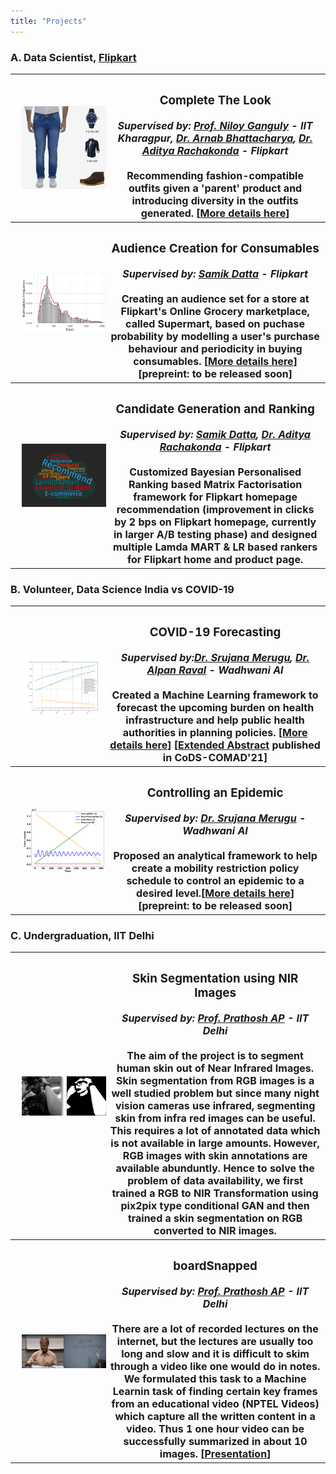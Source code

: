 ```yaml
---
title: "Projects"
---
```


<head>
  <!-- Global site tag (gtag.js) - Google Analytics -->
<script async src="https://www.googletagmanager.com/gtag/js?id=G-2QHSF0Q5FG"></script>
<script>
  window.dataLayer = window.dataLayer || [];
  function gtag(){dataLayer.push(arguments);}
  gtag('js', new Date());

  gtag('config', 'G-2QHSF0Q5FG');
</script>
</head>


### A. Data Scientist, [Flipkart](https://www.flipkart.com/)
<font size="3"> 
<table style="width:100%;">
  <tr>
    <th width="30%"><img align="left" style="padding:10px;" src="./ctl_example.jpeg" alt="CTL Example" height = "60%"></th>
	  <th width="70%"><h3><b>Complete The Look</b></h3> <i><h8>Supervised by: <a href = "http://www.facweb.iitkgp.ac.in/~niloy/">Prof. Niloy Ganguly</a> - IIT Kharagpur, <a href="https://www.linkedin.com/in/arnab-bhattacharya-26383573/">Dr. Arnab Bhattacharya</a>, <a href="https://www.linkedin.com/in/adityarachakonda/">Dr. Aditya Rachakonda</a> - Flipkart</h8></i> <br><br>
Recommending fashion-compatible outfits given a 'parent' product and introducing diversity in the outfits generated. [<a href="https://harshm121.github.io/Projects/CTL/">More details here</a>]</th> 
  </tr>
	
	
  <tr>
    <th width="30%"><img align="left" style="padding:10px;" src="./supermart.png" alt="supermart sugar example" height="80%"></th>
	<th width="70%"><h3><b>Audience Creation for Consumables</b></h3> <i><h8> Supervised by: <a href="https://www.linkedin.com/in/samik-datta-7b2a927a/">Samik Datta</a> - Flipkart</h8></i> <br><br>
Creating an audience set for a store at Flipkart's Online Grocery marketplace, called Supermart, based on puchase probability by modelling a user's purchase behaviour and periodicity in buying consumables. [<a href="https://harshm121.github.io/Projects/supermart/">More details here</a>] [prepreint: to be released soon]</th> 
  </tr>

  <tr>
    <th width="30%"><img align="left" style="padding:10px;" src="./reco.png" alt="Recommendation word cloud" height="80%"></th>
	<th width="70%"><h3><b>Candidate Generation and Ranking</b></h3> <i><h8>Supervised by: <a href="https://www.linkedin.com/in/samik-datta-7b2a927a/">Samik Datta</a>, <a href="https://www.linkedin.com/in/adityarachakonda/">Dr. Aditya Rachakonda</a> - Flipkart</h8></i> <br><br>
		Customized <b>Bayesian Personalised Ranking</b> based Matrix Factorisation framework for Flipkart homepage recommendation (improvement in clicks by 2 bps on Flipkart homepage, currently in larger A/B testing phase) and designed multiple Lamda MART & LR based rankers for Flipkart home and product page.</th> 
  </tr>
  
</table>
</font>

### B. Volunteer, Data Science India vs COVID-19
<font size="3"> 
<table style="width:100%;">
  <tr>
    <th width="30%"><img align="left" style="padding:10px;" src="./covid_forecasting.png" alt="Forecasting Example" width = "100%"></th>
	  <th width="70%"><h3><b>COVID-19 Forecasting</b></h3> <i><h8> Supervised by:<a href="https://www.linkedin.com/in/srujana-merugu-a7243819/">Dr. Srujana Merugu</a>, <a href="https://www.linkedin.com/in/alpan-raval-36219a2/">Dr. Alpan Raval</a> - Wadhwani AI</h8></i><br> <br>
Created a Machine Learning framework to forecast the upcoming burden on health infrastructure and help public health authorities in planning policies. [<a href="https://harshm121.github.io/Projects/covid_forecasting">More details here</a>] [<a href="https://www.medrxiv.org/content/10.1101/2020.10.19.20215293v1">Extended Abstract</a> published in CoDS-COMAD'21]</th> 
  </tr>
	
	
  <tr>
    <th width="30%"><img align="left" style="padding:10px;" src="./cosir.png" alt="CoSIR Model" width="100%"></th>
	<th width="70%"><h3><b>Controlling an Epidemic</b></h3> <i><h8> Supervised by:  <a href="https://www.linkedin.com/in/srujana-merugu-a7243819/">Dr. Srujana Merugu</a> - Wadhwani AI </h8></i><br><br>
Proposed an analytical framework to help create a mobility restriction policy schedule to control an epidemic to a desired level.[<a href="https://harshm121.github.io/Projects/cosir/">More details here</a>] [prepreint: to be released soon]</th> 
  </tr>

</table>
</font>

### C. Undergraduation, IIT Delhi
<font size="3"> 
<table style="width:100%;">
  <tr>
    <th width="30%"><img align="left" style="padding:10px;" src="./skinseg.png" alt="Skin segmentation example" width = "100%"></th>
	  <th width="70%"><h3><b>Skin Segmentation using NIR Images</b></h3> <i><h8> Supervised by: <a href="https://sites.google.com/view/prathosh">Prof. Prathosh AP</a> - IIT Delhi </h8></i><br><br>
The aim of the project is to segment human skin out of Near Infrared Images. Skin segmentation from RGB images is a well studied problem but since many night vision cameras use infrared, segmenting skin from infra red images can be useful. This requires a lot of annotated data which is not available in large amounts. However, RGB images with skin annotations are available abunduntly. Hence to solve the problem of data availability, we first trained a RGB to NIR Transformation using pix2pix type conditional GAN and then trained a skin segmentation on RGB converted to NIR images. </th> 
  </tr>
	
	
  <tr>
    <th width="30%"><img align="left" style="padding:10px;" src="./boardsnapped.png" alt="Example images" width="100%"></th>
	<th width="70%"><h3><b>boardSnapped</b></h3> <i><h8> Supervised by: <a href="https://sites.google.com/view/prathosh">Prof. Prathosh AP</a> - IIT Delhi </h8></i><br><br>
	There are a lot of recorded lectures on the internet, but the lectures are usually too long and slow and it is difficult to skim through a video like one would do in notes. We formulated this task to a Machine Learnin task of finding certain key frames from an educational video (NPTEL Videos) which capture all the written content in a video. Thus 1 one hour video can be successfully summarized in about 10 images. [<a href="https://docs.google.com/presentation/d/1hnYlk-_ie_55itjfKPlbFFm5x9woRM1kMJZJNiyOV2I/edit?usp=sharing">Presentation</a>]
</th> 
  </tr>

</table>
</font>
